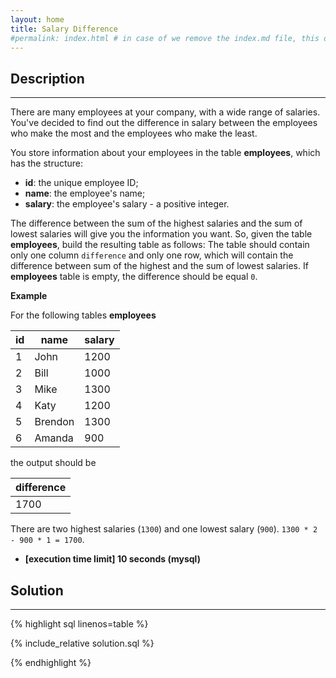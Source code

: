 ```yaml
---
layout: home
title: Salary Difference
#permalink: index.html # in case of we remove the index.md file, this doc will be the index page
---
```


<div class="row">
<div class="columnStmt" markdown="1">

## Description
------

There are many employees at your company, with a wide range of salaries. You've decided to find out the difference in salary between the employees who make the most and the employees who make the least.

You store information about your employees in the table **employees**, which has the structure:

* **id**: the unique employee ID;
* **name**: the employee's name;
* **salary**: the employee's salary - a positive integer.

The difference between the sum of the highest salaries and the sum of lowest salaries will give you the information you want. So, given the table **employees**, build the resulting table as follows: The table should contain only one column <code>difference</code> and only one row, which will contain the difference between sum of the highest and the sum of lowest salaries. If **employees** table is empty, the difference should be equal <code>0</code>.

**Example**

For the following tables **employees**

| id  | name    | salary |
| --- | ------- | ------ |
| 1   | John    | 1200   |
| 2   | Bill    | 1000   |
| 3   | Mike    | 1300   |
| 4   | Katy    | 1200   |
| 5   | Brendon | 1300   |
| 6   | Amanda  | 900    |

the output should be

|  difference  |
| ------------ |
|      1700    |

There are two highest salaries (<code>1300</code>) and one lowest salary (<code>900</code>). <code>1300 * 2 - 900 * 1 = 1700</code>.

* **[execution time limit] 10 seconds (mysql)**

</div>
<div class="columnSol" markdown="1">

## Solution
------

{% highlight sql linenos=table %}

{% include_relative solution.sql %}

{% endhighlight %}

</div>
</div>
